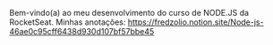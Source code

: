 Bem-vindo(a) ao meu desenvolvimento do curso de NODE.JS da RocketSeat.
Minhas anotações: <https://fredzolio.notion.site/Node-js-46ae0c95cff6438d930d107bf57bbe45>